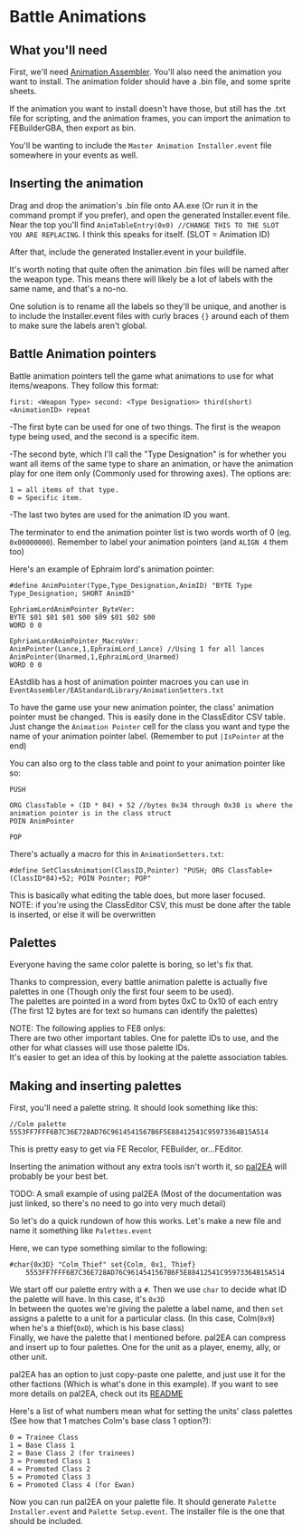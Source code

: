 # Battle Animations

## What you'll need

First, we'll need [Animation Assembler](https://feuniverse.us/t/fe7-8-animation-assembler-convert-feditor-format-for-insertion-with-ea/1880). You'll also need the animation you want to install. The animation folder should have a .bin file, and some sprite sheets.  

If the animation you want to install doesn't have those, but still has the .txt file for scripting, and the animation frames, you can import the animation to FEBuilderGBA, then export as bin.  

You'll be wanting to include the `Master Animation Installer.event` file somewhere in your events as well.  

## Inserting the animation

Drag and drop the animation's .bin file onto AA.exe (Or run it in the command prompt if you prefer), and open the generated Installer.event file. Near the top you'll find `AnimTableEntry(0x0) //CHANGE THIS TO THE SLOT YOU ARE REPLACING`. I think this speaks for itself. (SLOT = Animation ID)  

After that, include the generated Installer.event in your buildfile.  

It's worth noting that quite often the animation .bin files will be named after the weapon type. This means there will likely be a lot of labels with the same name, and that's a no-no.  

One solution is to rename all the labels so they'll be unique, and another is to include the Installer.event files with curly braces `{}` around each of them to make sure the labels aren't global.  

## Battle Animation pointers

Battle animation pointers tell the game what animations to use for what items/weapons. They follow this format:

```
first: <Weapon Type> second: <Type Designation> third(short) <AnimationID> repeat
```

-The first byte can be used for one of two things. The first is the weapon type being used, and the second is a specific item.  

-The second byte, which I'll call the "Type Designation" is for whether you want all items of the same type to share an animation, or have the animation
play for one item only (Commonly used for throwing axes). The options are:
```
1 = all items of that type.
0 = Specific item.
```

-The last two bytes are used for the animation ID you want.

The terminator to end the animation pointer list is two words worth of 0 (eg. `0x00000000`). Remember to label your animation pointers (and `ALIGN 4` them too)  

Here's an example of Ephraim lord's animation pointer:
```
#define AnimPointer(Type,Type_Designation,AnimID) "BYTE Type Type_Designation; SHORT AnimID"

EphriamLordAnimPointer_ByteVer:
BYTE $01 $01 $01 $00 $09 $01 $02 $00
WORD 0 0

EphriamLordAnimPointer_MacroVer:
AnimPointer(Lance,1,EphraimLord_Lance) //Using 1 for all lances
AnimPointer(Unarmed,1,EphraimLord_Unarmed)
WORD 0 0
```

EAstdlib has a host of animation pointer macroes you can use in `EventAssembler/EAStandardLibrary/AnimationSetters.txt`

To have the game use your new animation pointer, the class' animation pointer must be changed. This is easily done in the ClassEditor CSV table. Just change the `Animation Pointer` cell for the class you want and type the name of your animation pointer label. (Remember to put `|IsPointer` at the end)

You can also org to the class table and point to your animation pointer like so:
```
PUSH

ORG ClassTable + (ID * 84) + 52 //bytes 0x34 through 0x38 is where the animation pointer is in the class struct
POIN AnimPointer

POP
```

There's actually a macro for this in `AnimationSetters.txt`:
```
#define SetClassAnimation(ClassID,Pointer) "PUSH; ORG ClassTable+(ClassID*84)+52; POIN Pointer; POP"
```

This is basically what editing the table does, but more laser focused.  
NOTE: if you're using the ClassEditor CSV, this must be done after the table is inserted, or else it will be overwritten  

## Palettes

Everyone having the same color palette is boring, so let's fix that.

Thanks to compression, every battle animation palette is actually five palettes in one (Though only the first four seem to be used).  
The palettes are pointed in a word from bytes 0xC to 0x10 of each entry (The first 12 bytes are for text so humans can identify the palettes)  

NOTE: The following applies to FE8 onlys:  
There are two other important tables. One for palette IDs to use, and the other for what classes will use those palette IDs.  
It's easier to get an idea of this by looking at the palette association tables.

## Making and inserting palettes

First, you'll need a palette string. It should look something like this:
```
//Colm palette
5553FF7FFF6B7C36E728AD76C9614541567B6F5E88412541C95973364B15A514
```

This is pretty easy to get via FE Recolor, FEBuilder, or...FEditor.

Inserting the animation without any extra tools isn't worth it, so [pal2EA](https://feuniverse.us/t/pal2ea-the-buildfile-palette-inserter/2646) will probably be your best bet.

TODO: A small example of using pal2EA (Most of the documentation was just linked, so there's no need to go into very much detail)

So let's do a quick rundown of how this works. Let's make a new file and name it something like `Palettes.event`  

Here, we can type something similar to the following:
```
#char{0x3D} "Colm_Thief" set{Colm, 0x1, Thief}
	5553FF7FFF6B7C36E728AD76C9614541567B6F5E88412541C95973364B15A514
```

We start off our palette entry with a `#`. Then we use `char` to decide what ID the palette will have. In this case, it's `0x3D`  
In between the quotes we're giving the palette a label name, and then `set` assigns a palette to a unit for a particular class. (In this case, Colm(`0x9`) when he's a thief(`0xD`), which is his base class)  
Finally, we have the palette that I mentioned before. pal2EA can compress and insert up to four palettes. One for the unit as a player, enemy, ally, or other unit.  

pal2EA has an option to just copy-paste one palette, and just use it for the other factions (Which is what's done in this example). If you want to see more details on pal2EA, check out its [README](https://github.com/Teraspark/Pal2EA/blob/master/README.md) <!-- No wonder he's named Teraspark. I plugged him twice! -->

Here's a list of what numbers mean what for setting the units' class palettes (See how that 1 matches Colm's base class 1 option?):
```
0 = Trainee Class
1 = Base Class 1
2 = Base Class 2 (for trainees)
3 = Promoted Class 1
4 = Promoted Class 2
5 = Promoted Class 3
6 = Promoted Class 4 (for Ewan)
```

Now you can run pal2EA on your palette file. It should generate `Palette Installer.event` and `Palette Setup.event`. The installer file is the one that should be included.

<!-- Someone else can explain palettes in more detail. My brain hurts. (That someone else is going to be me later isn't it?) -->
